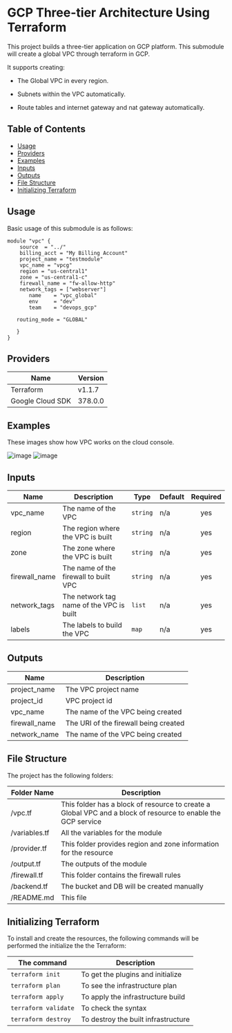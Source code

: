 # GCP Three-tier Architecture Using Terraform

This project builds a three-tier application on GCP platform. This submodule will create a global VPC through terraform in GCP.

It supports creating:

- The Global VPC in every region.

- Subnets within the VPC automatically.

- Route tables and internet gateway and nat gateway automatically.



## Table of Contents
* [Usage](#usage)
* [Providers](#providers)
* [Examples](#examples)
* [Inputs](#inputs)
* [Outputs](#outputs)
* [File Structure](#file-structure)
* [Initializing Terraform](#initializing-terraform)


## Usage

Basic usage of this submodule is as follows:

```hcl
module "vpc" {
    source  = "../"
    billing_acct = "My Billing Account"
    project_name = "testmodule"
    vpc_name = "vpcg"
    region = "us-central1"
    zone = "us-central1-c"
    firewall_name = "fw-allow-http"
    network_tags = ["webserver"]
       name    = "vpc_global"
       env     = "dev"
       team    = "devops_gcp"
   
   routing_mode = "GLOBAL"
   
   }
}
```
## Providers

| Name | Version |
|----------|----------|
| Terraform | v1.1.7 |
| Google Cloud SDK | 378.0.0 |

## Examples

These images show how VPC works on the cloud console.

![image](https://user-images.githubusercontent.com/92606341/160723319-1b972f58-9829-4075-a56b-74a75f6baf30.png)
![image](https://user-images.githubusercontent.com/92606341/160867821-c6d5f419-fd19-4ed9-a947-d7b46938b965.png)


## Inputs

| Name | Description | Type | Default | Required |
|------|-------------|------|---------|:--------:|
| vpc\_name | The name of the VPC | `string` | n/a | yes |
| region | The region where the VPC is built | `string` | n/a | yes |
| zone | The zone where the VPC is built | `string` | n/a | yes |
| firewall\_name | The name of the firewall to built VPC | `string` | n/a | yes |
| network\_tags | The network tag name of the VPC is built | `list` | n/a | yes |
| labels | The labels to build the VPC | `map` | n/a | yes |


## Outputs

| Name | Description |
|------|-------------|
| project\_name | The VPC project name |
| project\_id | VPC project id |
| vpc\_name | The name of the VPC being created |
| firewall\_name | The URI of the firewall being created |
| network\_name | The name of the VPC being created |

## File Structure

The project has the following folders:

| Folder Name | Description |
| ------------|-------------|
| /vpc.tf | This folder has a block of resource to create a Global VPC and a block of resource to enable the GCP service |
| /variables.tf | All the variables for the module |
| /provider.tf | This folder provides region and zone information for the resource |
| /output.tf | The outputs of the module |
| /firewall.tf | This folder contains the firewall rules |
| /backend.tf | The bucket and DB will be created manually |
| /README.md | This file |

## Initializing Terraform

To install and create the resources, the following commands will be performed the initialize the the Terraform:

| The command | Description |
|-------------|-------------|
|`terraform init`| To get the plugins and initialize |
| `terraform plan`| To see the infrastructure plan |
| `terraform apply`| To apply the infrastructure build |
| `terraform validate` | To check the syntax |
| `terraform destroy` | To destroy the built infrastructure |
